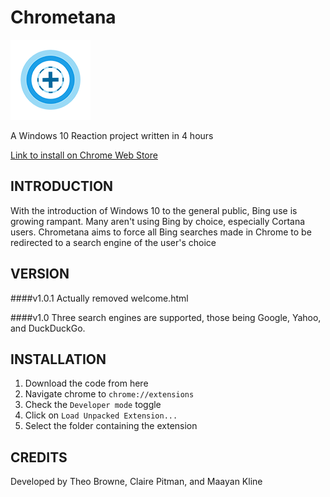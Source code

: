 Chrometana
==============
![Logo](images/logo-128.png)

A Windows 10 Reaction project written in 4 hours

[Link to install on Chrome Web Store](https://chrome.google.com/webstore/detail/kaicbfmipfpfpjmlbpejaoaflfdnabnc)

INTRODUCTION
------------
With the introduction of Windows 10 to the general public, Bing use is growing rampant. Many aren't using Bing by choice, especially Cortana users. Chrometana aims to force all Bing searches made in Chrome to be redirected to a search engine of the user's choice

VERSION
------------
####v1.0.1
Actually removed welcome.html

####v1.0
Three search engines are supported, those being Google, Yahoo, and DuckDuckGo.

INSTALLATION
------------
  1. Download the code from here
  2. Navigate chrome to `chrome://extensions`
  3. Check the `Developer mode` toggle
  4. Click on `Load Unpacked Extension...`
  5. Select the folder containing the extension

CREDITS
------------
Developed by Theo Browne, Claire Pitman, and Maayan Kline
